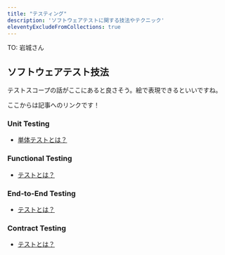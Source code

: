 ```yaml
---
title: "テスティング"
description: 'ソフトウェアテストに関する技法やテクニック'
eleventyExcludeFromCollections: true
---
```


TO: 岩城さん

## ソフトウェアテスト技法
テストスコープの話がここにあると良さそう。絵で表現できるといいですね。

ここからは記事へのリンクです！
### Unit Testing
- [単体テストとは？](/)

### Functional Testing
- [テストとは？](/)

### End-to-End Testing
- [テストとは？](/)

### Contract Testing
- [テストとは？](/)
